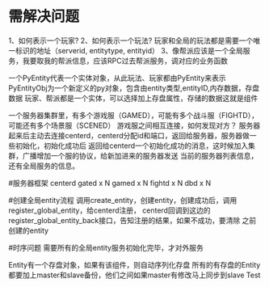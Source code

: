 # 需解决问题
1、如何表示一个玩家?
2、如何表示一个玩法?
玩家和全局的玩法都是需要一个唯一标识的地址（serverid, entitytype, entityid）
3、像帮派应该是一个全局服务，我要取我的帮派信息，应该RPC过去帮派服务，调对应的业务函数

一个PyEntity代表一个实体对象，从此玩法、玩家都由PyEntity来表示
PyEntityObj为一个新定义的py对象，包含由entity类型,entityID,内存数据，存盘数据
玩家、帮派都是一个实体，可以选择加上存盘属性，存储的数据这就是组件

一个服务器集群里，有多个游戏服（GAMED），可能有多个战斗服（FIGHTD），可能还有多个场景服（SCENED）
游戏服之间相互连接，如何发现对方？
服务器起来后主动去连接centerd，centerd分配id和端口，返回给服务器，服务器做一些初始化，初始化成功后
返回给centerd一个初始化成功的消息，这时候加入集群，广播增加一个服的协议，给新加进来的服务器发送
当前的服务器列表信息，还有全局服务的信息。

#服务器框架
centerd
gated x N
gamed x N
fightd x N
dbd x N

#创建全局entity流程
调用create_entity，创建entity，创建成功后，调用register_global_entity，给centerd注册，
centerd回调到这边的register_global_entity_back接口，告知注册的结果，如果不成功，要清除
之前创建的entity

#时序问题
需要所有的全局entity服务初始化完毕，才对外服务

Entity有一个存盘对象，如果有该组件，则自动序列化存盘
所有的有存盘的Entity都要加上master和slave备份，他们之间如果master有修改马上同步到slave
Test
